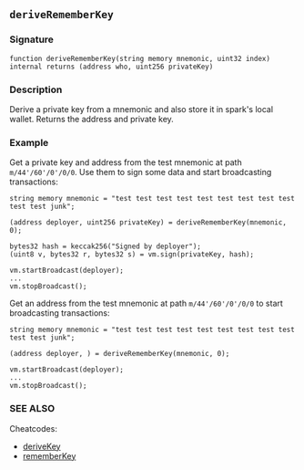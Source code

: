 ## `deriveRememberKey`

### Signature

```solidity
function deriveRememberKey(string memory mnemonic, uint32 index) internal returns (address who, uint256 privateKey)
```

### Description

Derive a private key from a mnemonic and also store it in spark's local wallet. Returns the address and private key.

### Example

Get a private key and address from the test mnemonic at path `m/44'/60'/0'/0/0`. Use them to sign some data and start broadcasting transactions:

```solidity
string memory mnemonic = "test test test test test test test test test test test junk";

(address deployer, uint256 privateKey) = deriveRememberKey(mnemonic, 0);

bytes32 hash = keccak256("Signed by deployer");
(uint8 v, bytes32 r, bytes32 s) = vm.sign(privateKey, hash);

vm.startBroadcast(deployer);
...
vm.stopBroadcast();
```

Get an address from the test mnemonic at path `m/44'/60'/0'/0/0` to start broadcasting transactions:

```solidity
string memory mnemonic = "test test test test test test test test test test test junk";

(address deployer, ) = deriveRememberKey(mnemonic, 0);

vm.startBroadcast(deployer);
...
vm.stopBroadcast();
```

### SEE ALSO

Cheatcodes:
- [deriveKey](../../cheatcodes/derive-key.md)
- [rememberKey](../../cheatcodes/remember-key.md)

